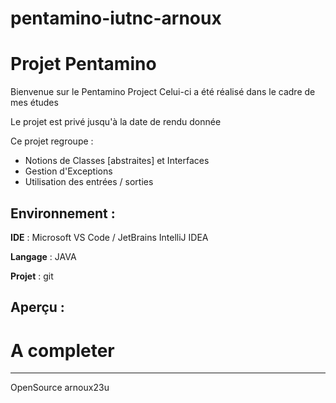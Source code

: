 # pentamino-iutnc-arnoux
Projet Pentamino
========

Bienvenue sur le Pentamino Project
Celui-ci a été réalisé dans le cadre de mes études

Le projet est privé jusqu'à la date de rendu donnée

Ce projet regroupe :
* Notions de Classes [abstraites] et Interfaces
* Gestion d'Exceptions
* Utilisation des entrées / sorties

Environnement :
------------

__IDE__ : Microsoft VS Code / JetBrains IntelliJ IDEA

__Langage__ : JAVA

__Projet__ : git

Aperçu :
---------

# A completer

---------------------

OpenSource arnoux23u
